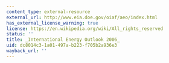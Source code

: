 ```yaml
---
content_type: external-resource
external_url: http://www.eia.doe.gov/oiaf/aeo/index.html
has_external_license_warning: true
license: https://en.wikipedia.org/wiki/All_rights_reserved
status: ''
title: _International Energy Outlook 2006_
uid: dc8014c3-1a01-497a-b223-f705b2a936e3
wayback_url: ''
---
```

